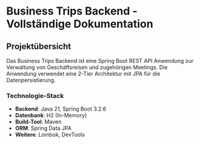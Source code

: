 # Business Trips Backend - Vollständige Dokumentation

## Projektübersicht

Das Business Trips Backend ist eine Spring Boot REST API Anwendung zur Verwaltung von Geschäftsreisen und zugehörigen Meetings. Die Anwendung verwendet eine 2-Tier Architektur mit JPA für die Datenpersistierung.

### Technologie-Stack
- **Backend**: Java 21, Spring Boot 3.2.6
- **Datenbank**: H2 (In-Memory)
- **Build-Tool**: Maven
- **ORM**: Spring Data JPA
- **Weitere**: Lombok, DevTools

